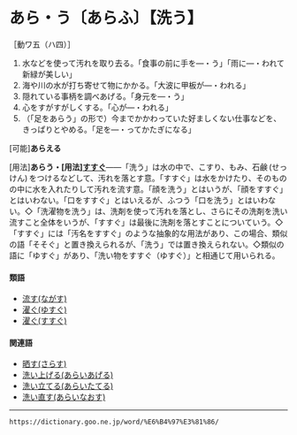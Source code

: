 # あら・う〔あらふ〕【洗う】

［動ワ五（ハ四）］
1. 水などを使って汚れを取り去る。「食事の前に手を―・う」「雨に―・われて新緑が美しい」
2. 海や川の水が打ち寄せて物にかかる。「大波に甲板が―・われる」
3. 隠れている事柄を調べあげる。「身元を―・う」
4. 心をすがすがしくする。「心が―・われる」
5. （「足をあらう」の形で）今までかかわっていた好ましくない仕事などを、きっぱりとやめる。「足を―・ってかたぎになる」
    

\[可能\]**あらえる**

\[用法\]**あらう・\[用法\][すすぐ](https://dictionary.goo.ne.jp/word/%E6%BF%AF%E3%81%90_%28%E3%81%99%E3%81%99%E3%81%90%29/#jn-118347)**――「洗う」は水の中で、こすり、もみ、石鹸 (せっけん) をつけるなどして、汚れを落とす意。「すすぐ」は水をかけたり、そのものの中に水を入れたりして汚れを流す意。「顔を洗う」とはいうが、「顔をすすぐ」とはいわない。「口をすすぐ」とはいえるが、ふつう「口を洗う」とはいわない。◇「洗濯物を洗う」は、洗剤を使って汚れを落とし、さらにその洗剤を洗い流すこと全体をいうが、「すすぐ」は最後に洗剤を落とすことについていう。◇「すすぐ」には「汚名をすすぐ」のような抽象的な用法があり、この場合、類似の語「そそぐ」と置き換えられるが、「洗う」では置き換えられない。◇類似の語に「ゆすぐ」があり、「洗い物をすすぐ（ゆすぐ）」と相通じて用いられる。

#### 類語

-   [流す(ながす)](https://dictionary.goo.ne.jp/word/%E6%B5%81%E3%81%99/#jn-163102)
-   [濯ぐ(ゆすぐ)](https://dictionary.goo.ne.jp/word/%E6%BF%AF%E3%81%90_%28%E3%82%86%E3%81%99%E3%81%90%29/#jn-225313)
-   [濯ぐ(すすぐ)](https://dictionary.goo.ne.jp/word/%E6%BF%AF%E3%81%90_%28%E3%81%99%E3%81%99%E3%81%90%29/#jn-118347)

#### 関連語

-   [晒す(さらす)](https://dictionary.goo.ne.jp/word/%E6%99%92%E3%81%99/#jn-89581)
-   [洗い上げる(あらいあげる)](https://dictionary.goo.ne.jp/word/%E6%B4%97%E3%81%84%E4%B8%8A%E3%81%92%E3%82%8B/#jn-7008)
-   [洗い立てる(あらいたてる)](https://dictionary.goo.ne.jp/word/%E6%B4%97%E3%81%84%E7%AB%8B%E3%81%A6%E3%82%8B/#jn-7037)
-   [洗い直す(あらいなおす)](https://dictionary.goo.ne.jp/word/%E6%B4%97%E3%81%84%E7%9B%B4%E3%81%99/#jn-7039)

---
`https://dictionary.goo.ne.jp/word/%E6%B4%97%E3%81%86/`